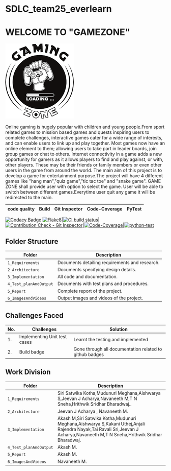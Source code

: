 # SDLC_team25_everlearn
# WELCOME TO  "GAMEZONE"
![Banner](https://github.com/hrithwik6986/SDLC_25_everlearn/blob/main/1_Requirements/gaming.png)

Online gaming is hugely popular with children and young
people.From sport related games to mission based games and
quests inspiring users to complete challenges,
interactive games cater for a wide range of interests,
and can enable users to link up and play together.
Most games now have an online element to them;
allowing users to take part in leader boards, join group
games or chat to others. Internet connectivity in a game
adds a new opportunity for gamers as it allows players
to find and play against, or with, other players. These
may be their friends or family members or even other
users in the game from around the world.
The main aim of this project is to develop a game for entertainment purpose.The project will have 4 different games like "hang man","quiz game","tic tac toe" and "snake game".
GAME ZONE shall provide user with option to select the game. User will be able to switch between different games.Everytime user quit any game it will be redirected to the main.


code quality|Build|Git Inspector|Code-Coverage|PyTest
------------|-----|-------------|-------------|------
[![Codacy Badge](https://api.codacy.com/project/badge/Grade/196a7b821194497e9374d6ac3a779136)](https://app.codacy.com/gh/hrithwik6986/SDLC_25_everlearn?utm_source=github.com&utm_medium=referral&utm_content=hrithwik6986/SDLC_25_everlearn&utm_campaign=Badge_Grade_Settings)
[![Flake8](https://github.com/hrithwik6986/SDLC_25_everlearn/actions/workflows/flake8.yml/badge.svg)](https://github.com/hrithwik6986/SDLC_25_everlearn/actions/workflows/flake8.yml)|[![CI build status](https://github.com/hrithwik6986/SDLC_25_everlearn/actions/workflows/main.yml/badge.svg)](https://github.com/hrithwik6986/SDLC_25_everlearn/actions/workflows/main.yml)|[![Contribution Check - Git Inspector](https://github.com/hrithwik6986/SDLC_25_everlearn/actions/workflows/Contribution%20Check-Git%20Inspector.yml/badge.svg)](https://github.com/hrithwik6986/SDLC_25_everlearn/actions/workflows/Contribution%20Check-Git%20Inspector.yml)|[![Code-Coverage](https://github.com/hrithwik6986/SDLC_25_everlearn/actions/workflows/Code-Coverage.yml/badge.svg)](https://github.com/hrithwik6986/SDLC_25_everlearn/actions/workflows/Code-Coverage.yml)|[![python-test](https://github.com/hrithwik6986/SDLC_25_everlearn/actions/workflows/pytest.yml/badge.svg)](https://github.com/hrithwik6986/SDLC_25_everlearn/actions/workflows/pytest.yml)

## Folder Structure
Folder                  | Description
------------------------| -----------------------------------------
`1_Requirements`        | Documents detailing requirements and research.
`2_Architecture`        | Documents specifying design details.
`3_Implementation`      | All code and documentation.
`4_Test_planAndOutput`  | Documents with test plans and procedures.
`5_Report`              | Complete report of the project.
`6_ImagesAndVideos`     | Output images and videos of the project.

## Challenges Faced
No.   |Challenges                               | Solution
------|-----------------------------------------|-----------------------------------------
1.    |Implementing Unit test cases             | Learnt the testing and implemented
2.    |Build badge                              | Gone through all documentation related to github badges

## Work Division 

Folder                  | Description
------------------------| -----------------------------------------
`1_Requirements`        | Siri Satwika  Kotha,Mudunuri  Meghana,Aishwarya  S,Jeevan J Acharya,Navaneeth  M,T N  Sneha,Hrithwik Sridhar Bharadwaj..
`2_Architecture`        | Jeevan J Acharya , Navaneeth M.
`3_Implementation`      | Akash  M,Siri Satwika  Kotha,Mudunuri  Meghana,Aishwarya  S,Kakani  Uthej,Anjali Rajendra Nayak,Tai Ravali Sri,Jeevan J Acharya,Navaneeth  M,T N  Sneha,Hrithwik Sridhar Bharadwaj.
`4_Test_planAndOutput`  | Akash M.
`5_Report`              | Akash M.
`6_ImagesAndVideos`     | Navaneeth M.
